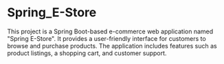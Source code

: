 # Spring_E-Store
This project is a Spring Boot-based e-commerce web application named "Spring E-Store". It provides a user-friendly interface for customers to browse and purchase products. The application includes features such as product listings, a shopping cart, and customer support.
